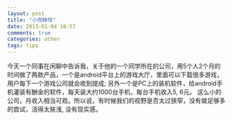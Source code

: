 ```yaml
---
layout: post
title: "小而精悍"
date: 2013-01-04 18:57
comments: true
categories: other
tags: tips
---
```


今天一个同事在闲聊中告诉我，关于他的一个同学所在的公司，用5个人2个月的时间做了两款产品，一个是android平台上的游戏大厅，里面可以下载很多游戏，用户每下一个游戏公司就会收到提成; 另外一个是PC上的装机软件，给android手机灌装有酬金的软件，每天装大约1000台手机，每台手机收入5, 6元。 这么小的公司，月收入相当可观。所以说，有时候我们的视野是否太过狭窄，没有做足够多的尝试，活得太肤浅, 没有现实感。
